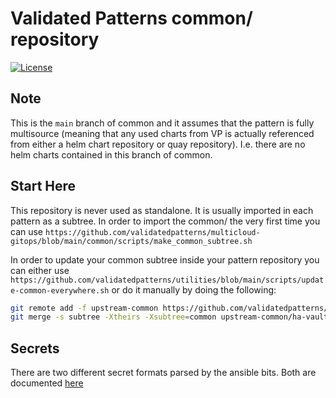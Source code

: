# Validated Patterns common/ repository

[![License](https://img.shields.io/badge/License-Apache%202.0-blue.svg)](https://opensource.org/licenses/Apache-2.0)

## Note

This is the `main` branch of common and it assumes that the pattern is fully
multisource (meaning that any used charts from VP is actually referenced from
either a helm chart repository or quay repository). I.e. there are no helm
charts contained in this branch of common.

## Start Here

This repository is never used as standalone. It is usually imported in each pattern as a subtree.
In order to import the common/ the very first time you can use
`https://github.com/validatedpatterns/multicloud-gitops/blob/main/common/scripts/make_common_subtree.sh`

In order to update your common subtree inside your pattern repository you can either use
`https://github.com/validatedpatterns/utilities/blob/main/scripts/update-common-everywhere.sh` or
do it manually by doing the following:

```sh
git remote add -f upstream-common https://github.com/validatedpatterns/common.git
git merge -s subtree -Xtheirs -Xsubtree=common upstream-common/ha-vault
```

## Secrets

There are two different secret formats parsed by the ansible bits. Both are documented [here](https://github.com/validatedpatterns/common/tree/main/ansible/roles/vault_utils/README.md)
